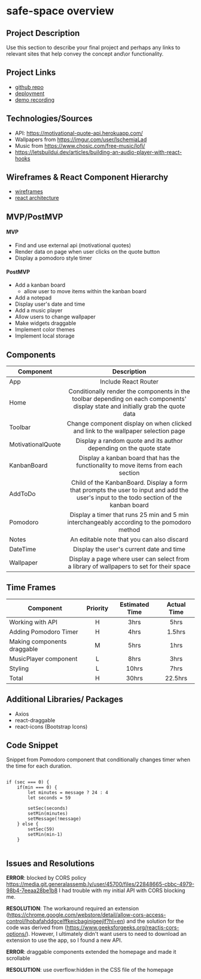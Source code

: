 # safe-space overview

## Project Description

Use this section to describe your final project and perhaps any links to relevant sites that help convey the concept and\or functionality.

## Project Links

- [github repo](https://github.com/aaixn/study-space)
- [deployment](https://study-space-10crpfv3q-aaixn.vercel.app/)
- [demo recording](https://youtu.be/MZJB-6yODpw)

## Technologies/Sources
- API: https://motivational-quote-api.herokuapp.com/
- Wallpapers from https://imgur.com/user/IschemiaLad
- Music from https://www.chosic.com/free-music/lofi/
- https://letsbuildui.dev/articles/building-an-audio-player-with-react-hooks

## Wireframes & React Component Hierarchy

- [wireframes](https://media.git.generalassemb.ly/user/45700/files/5a096ff8-1efb-4fa6-bcea-8157e4642c11)
- [react architecture](https://i.imgur.com/eqcbcoo.png)


## MVP/PostMVP 

#### MVP
- Find and use external api (motivational quotes)
- Render data on page when user clicks on the quote button
- Display a pomodoro style timer

#### PostMVP

- Add a kanban board
	- allow user to move items within the kanban board
- Add a notepad
- Display user's date and time
- Add a music player
- Allow users to change wallpaper
- Make widgets draggable
- Implement color themes
- Implement local storage

## Components

| Component | Description | 
| --- | :---: |  
| App | Include React Router| 
| Home | Conditionally render the components in the toolbar depending on each components' display state and initially grab the quote data | 
| Toolbar | Change component display on when clicked and link to the wallpaper selection page | 
| MotivationalQuote | Display a random quote and its author depending on the quote state | 
| KanbanBoard | Display a kanban board that has the functionality to move items from each section | 
| AddToDo | Child of the KanbanBoard. Display a form that prompts the user to input and add the user's input to the todo section of the kanban board | 
| Pomodoro | Display a timer that runs 25 min and 5 min interchangeably according to the pomodoro method| 
| Notes | An editable note that you can also discard | 
| DateTime | Display the user's current date and time | 
| Wallpaper | Display a page where user can select from a library of wallpapers to set for their space | 


## Time Frames


| Component | Priority | Estimated Time | Actual Time |
| --- | :---: |  :---: | :---: |
| Working with API | H | 3hrs| 5hrs |
| Adding Pomodoro Timer | H | 4hrs | 1.5hrs |
| Making components draggable | M | 5hrs | 1hrs |
| MusicPlayer component | L | 8hrs| 3hrs |
| Styling | L | 10hrs| 7hrs |
| Total | H | 30hrs| 22.5hrs |

## Additional Libraries/ Packages
 - Axios
 - react-draggable
 - react-icons (Bootstrap Icons)

## Code Snippet

Snippet from Pomodoro component that conditionally changes timer when the time for each duration.

```

if (sec === 0) {
	if(min === 0) {
		let minutes = message ? 24 : 4
		let seconds = 59

		setSec(seconds)
		setMin(minutes)
		setMessage(!message)
	} else {
		setSec(59)
		setMin(min-1)
	}
                
```


## Issues and Resolutions
**ERROR**: blocked by CORS policy
https://media.git.generalassemb.ly/user/45700/files/22848665-cbbc-4979-98b4-7eeaa28be1b8
I had trouble with my initial API with CORS blocking me.

**RESOLUTION**:  The workaround required an extension (https://chrome.google.com/webstore/detail/allow-cors-access-control/lhobafahddgcelffkeicbaginigeejlf?hl=en) and the solution for the code was derived from (https://www.geeksforgeeks.org/reactjs-cors-options/). However, I ultimately didn't want users to need to download an extension to use the app, so I found a new API.

**ERROR**: draggable components extended the homepage and made it scrollable

**RESOLUTION**:  use overflow:hidden in the CSS file of the homepage
